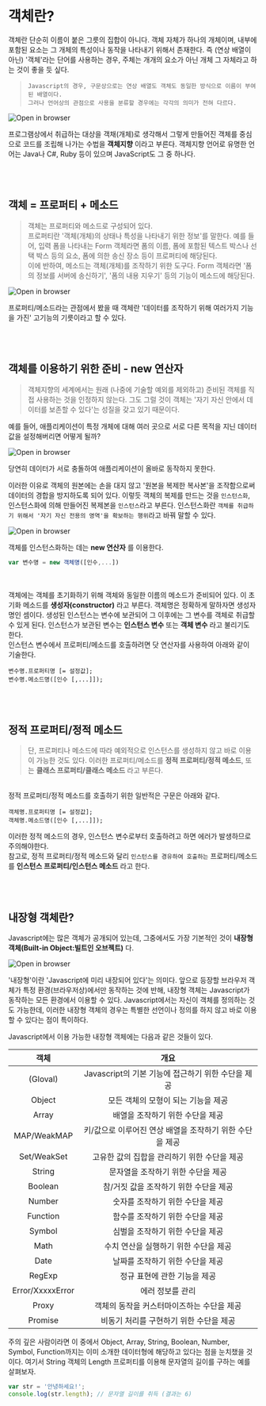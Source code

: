 # 객체란?
객체란 단순히 이름이 붙은 그릇의 집합이 아니다. 객체 자체가 하나의 개체이며, 내부에 포함된 요소는 그 개체의 특성이나 동작을 나타내기 위해서 존재한다. 즉 (연상 배열이 아닌) '객체'라는 단어를 사용하는 경우, 주체는 개개의 요소가 아닌 개체 그 자체라고 하는 것이 좋을 듯 싶다.
>
>```
>Javascript의 경우, 구문상으로는 연상 배열도 객체도 동일한 방식으로 이름이 부여된 배열이다.
>그러나 언어상의 관점으로 사용을 분류할 경우에는 각각의 의미가 전혀 다르다.
>```

![Open in browser](./img/object2.png)

프로그램상에서 취급하는 대상을 객채(개체)로 생각해서 그렇게 만들어진 객체를 중심으로 코드를 조립해 나가는 수법을 **객체지향** 이라고 부른다. 객체지향 언어로 유명한 언어는 Java나 C#, Ruby 등이 있으며 JavaScript도 그 중 하나다.

<br/><br/>

## 객체 = 프로퍼티 + 메소드
>객체는 프로퍼티와 메소드로 구성되어 있다.<br/>
프로퍼티란 '객체(개체)의 상태나 특성을 나타내기 위한 정보'를 말한다. 예를 들어, 입력 폼을 나타내는 Form 객체라면 폼의 이름, 폼에 포함된 텍스트 박스나 선택 박스 등의 요소, 폼에 의한 송신 장소 등이 프로퍼티에 해당된다.<br/>
이에 반하여, 메소드는 객체(개체)를 조작하기 위한 도구다. Form 객체라면 '폼의 정보를 서버에 송신하기', '폼의 내용 지우기' 등의 기능이 메소드에 해당된다.

![Open in browser](./img/object1.png)

프로퍼티/메소드라는 관점에서 봤을 때 객체란 '데이터를 조작하기 위해 여러가지 기능을 가진' 고기능의 기릇이라고 할 수 있다.

<br/><br/>

## 객체를 이용하기 위한 준비 - new 연산자
>객체지향의 세계에서는 원래 (나중에 기술할 예외를 제외하고) 준비된 객체를 직접 사용하는 것을 인정하지 않는다. 그도 그럴 것이 객체는 '자기 자신 안에서 데이터를 보존할 수 있다'는 성질을 갖고 있기 때문이다.

예를 들어, 애플리케이션이 특정 개체에 대해 여러 곳으로 서로 다른 목적을 지닌 데이터값을 설정해버리면 어떻게 될까?

![Open in browser](./img/new1.png)
<br/>

당연히 데이터가 서로 충돌하여 애플리케이션이 올바로 동작하지 못한다.<br/>

이러한 이유로 객체의 원본에는 손을 대지 않고 '원본을 복제한 복사본'을 조작함으로써 데이터의 경합을 방지하도록 되어 있다.
이렇듯 객체의 복제를 만드는 것을 `인스턴스화`, 인스턴스화에 의해 만들어진 복제본을 `인스턴스`라고 부른다. 인스턴스화란 `객체를 취급하기 위해서 '자기 자신 전용의 영역'을 확보하는 행위`라고 바꿔 말할 수 있다.

![Open in browser](./img/new2.png)
<br/>

객체를 인스턴스화하는 데는 **new 연산자** 를 이용한다.

```javascript
var 변수명 = new 객체명([인수,...])
```

<br/><br/>
객체에는 객체를 초기화하기 위해 객체와 동일한 이름의 메소드가 준비되어 있다. 이 초기화 메소드를 **생성자(constructor)** 라고 부른다. 객체명은 정확하게 말하자면 생성자명인 셈이다. 생성된 인스턴스는 변수에 보관되어 그 이후에는 그 변수를 객체로 취급할 수 있게 된다. 인스턴스가 보관된 변수는 **인스턴스 변수** 또는 **객체 변수** 라고 불리기도 한다.<br/>
인스턴스 변수에서 프로퍼티/메소드를 호출하려면 닷 연산자를 사용하여 아래와 같이 기술한다.

```
변수명.프로퍼티명 [= 설정값];
변수명.메소드명([인수 [,...]]);
```

<Br/><br/>

## 정적 프로퍼티/정적 메소드
>단, 프로퍼티나 메소드에 따라 예외적으로 인스턴스를 생성하지 않고 바로 이용이 가능한 것도 있다. 이러한 프로퍼티/메소드를 **정적 프로퍼티/정적 메소드**, 또는 **클래스 프로퍼티/클래스 메소드** 라고 부른다.

<br/>
정적 프로퍼티/정적 메소드를 호출하기 위한 일반적은 구문은 아래와 같다.

```
객체명.프로퍼티명 [= 설정값];
객체명.메소드명([인수 [,...]]);
```

이러한 정적 메소드의 경우, 인스턴스 변수로부터 호출하려고 하면 에러가 발생하므로 주의해야한다.<br/>
참고로, 정적 프로퍼티/정적 메소드와 달리 `인스턴스를 경유하여 호출하는` 프로퍼티/메소드를 **인스턴스 프로퍼티/인스턴스 메소드** 라고 한다.

<br/><br/>

## 내장형 객체란?
Javascript에는 많은 객체가 공개되어 있는데, 그중에서도 가장 기본적인 것이 **내장형 객체(Built-in Object:빌트인 오브젝트)** 다.

![Open in browser](./img/new3.png)

'내장형'이란 'Javascript에 미리 내장되어 있다'는 의미다. 앞으로 등장할 브라우저 객체가 특정 환경(브라우저상)에서만 동작하는 것에 반해, 내장형 객체는 Javascript가 동작하는 모든 환경에서 이용할 수 있다. Javascript에서는 자신이 객체를 정의하는 것도 가능한데, 이러한 내장형 객체의 경우는 특별한 선언이나 정의를 하지 않고 바로 이용할 수 있다는 점이 특이하다.<br/>

Javascript에서 이용 가능한 내장형 객체에는 다음과 같은 것들이 있다.

|객체|개요|
|:----:|:----:|
|(Gloval)| Javascript의 기본 기능에 접근하기 위한 수단을 제공 |
|Object| 모든 객체의 모형이 되는 기능을 제공 |
|Array|배열을 조작하기 위한 수단을 제공|
|MAP/WeakMAP|키/값으로 이루어진 연상 배열을 조작하기 위한 수단을 제공|
|Set/WeakSet|고유한 값의 집합을 관리하기 위한 수단을 제공|
|String|문자열을 조작하기 위한 수단을 제공|
|Boolean|참/거짓 값을 조작하기 위한 수단을 제공|
|Number|숫자를 조작하기 위한 수단을 제공|
|Function|함수를 조작하기 위한 수단을 제공|
|Symbol|심벌을 조작하기 위한 수단을 제공|
|Math|수치 연산을 실행하기 위한 수단을 제공|
|Date|날짜를 조작하기 위한 수단을 제공|
|RegExp|정규 표현에 관한 기능을 제공|
|Error/XxxxxError|에러 정보를 관리|
|Proxy|객체의 동작을 커스터마이즈하는 수단을 제공|
|Promise|비동기 처리를 구현하기 위한 수단을 제공|

주의 깊은 사람이라면 이 중에서 Object, Array, String, Boolean, Number, Symbol, Function까지는 이미 소개한 데이터형에 해당하고 있다는 점을 눈치챘을 것이다. 여기서 String 객체의 Length 프로퍼티를 이용해 문자열의 길이를 구하는 예를 살펴보자.

```javascript
var str = '안녕하세요!';
console.log(str.length); // 문자열 길이를 취득 (결과는 6)
```